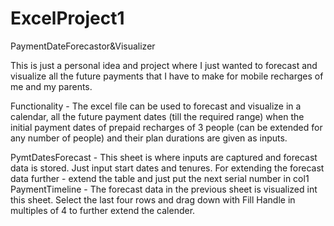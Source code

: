 # ExcelProject1
PaymentDateForecastor&amp;Visualizer

This is just a personal idea and project where I just wanted to forecast and visualize all the future payments that I have to make for mobile recharges of me and my parents.

Functionality - The excel file can be used to forecast and visualize in a calendar, all the future payment dates (till the required range) when the initial payment dates of prepaid recharges of 3 people (can be extended for any number of people) and their plan durations are given as inputs.

PymtDatesForecast - This sheet is where inputs are captured and forecast data is stored.
                    Just input start dates and tenures.
                    For extending the forecast data further - extend the table and just put the next serial number in col1
PaymentTimeline   - The forecast data in the previous sheet is visualized int this sheet.
                    Select the last four rows and drag down with Fill Handle in multiples of 4 to further extend the calender.
